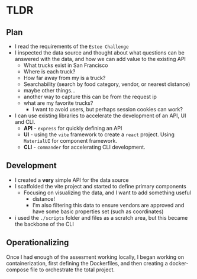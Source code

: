 # TLDR

## Plan

- I read the requirements of the `Estee Challenge`
- I inspected the data source and thought about what questions can be answered with the data, and how we can add value to the existing API
  - What trucks exist in San Francisco
  - Where is each truck?
  - How far away from my is a truck?
  - Searchability (search by food category, vendor, or nearest distance)
  - maybe other things...
  - another way to capture this can be from the request ip
  - what are my favorite trucks?
    - I want to avoid users, but perhaps session cookies can work?
- I can use existing libraries to accelerate the development of an API, UI and CLI.
  - **API** - `express` for quickly defining an API
  - **UI** - using the `vite` framework to create a `react` project. Using `MaterialUI` for component framework.
  - **CLI** - `commander` for accelerating CLI development.

## Development

- I created a **very** simple API for the data source
- I scaffolded the vite project and started to define primary components
  - Focusing on visualizing the data, and I want to add something useful
    - distance!
    - I'm also filtering this data to ensure vendors are approved and have some basic properties set (such as coordinates)
- i used the `./scripts` folder and files as a scratch area, but this became the backbone of the CLI

## Operationalizing

Once I had enough of the assesment working locally, I began working on containerization, first defining the Dockerfiles, and then creating a docker-compose file to orchestrate the total project.
